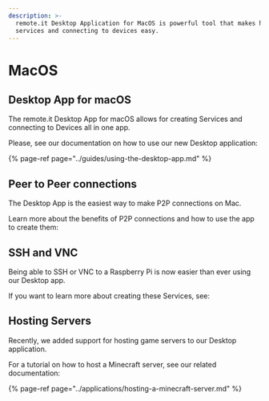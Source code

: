 ```yaml
---
description: >-
  remote.it Desktop Application for MacOS is powerful tool that makes hosting
  services and connecting to devices easy.
---
```


# MacOS

## Desktop App **for macOS**

The remote.it Desktop App for macOS allows for creating Services and connecting to Devices all in one app. 

Please, see our documentation on how to use our new Desktop application:

{% page-ref page="../guides/using-the-desktop-app.md" %}

## **Peer to Peer connections** 

The Desktop App is the easiest way to make P2P connections on Mac. 

Learn more about the benefits of P2P connections and how to use the app to create them:

## SSH and VNC

Being able to SSH or VNC to a Raspberry Pi is now easier than ever using our Desktop app. 

If you want to learn more about creating these Services, see:

## Hosting Servers

Recently, we added support for hosting game servers to our Desktop application.

For a tutorial on how to host a Minecraft server, see our related documentation:

{% page-ref page="../applications/hosting-a-minecraft-server.md" %}

